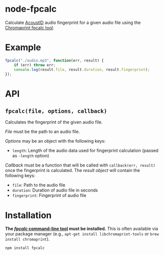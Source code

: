 # node-fpcalc

Calculate [AcoustID](http://acoustid.org/) audio fingerprint for a given
audio file using the [Chromaprint fpcalc
tool](http://acoustid.org/chromaprint).

# Example

```js
fpcalc("./audio.mp3", function(err, result) {
	if (err) throw err;
	console.log(result.file, result.duration, result.fingerprint);
});
```

# API

## `fpcalc(file, options, callback)`

Calculates the fingerprint of the given audio file.

*File* must be the path to an audio file.

*Options* may be an object with the following keys:

 * `length`: Length of the audio data used for fingerprint calculation
   (passed as `-length` option)

*Callback* must be a function that will be called with `callback(err,
result)` once the fingerprint is calculated. The *result object* will
contain the following keys:

 * `file`: Path to the audio file
 * `duration`: Duration of audio file in seconds
 * `fingerprint`: Fingerprint of audio file

# Installation

**The [*fpcalc* command-line tool](http://acoustid.org/chromaprint) must
be installed.** This is often available via your package manager (e.g.,
`apt-get install libchromaprint-tools` or `brew install chromaprint`).

```
npm install fpcalc
```
